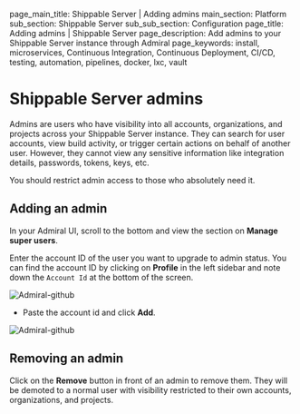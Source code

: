 page_main_title: Shippable Server | Adding admins
main_section: Platform
sub_section: Shippable Server
sub_sub_section: Configuration
page_title: Adding admins | Shippable Server
page_description: Add admins to your Shippable Server instance through Admiral
page_keywords: install, microservices, Continuous Integration, Continuous Deployment, CI/CD, testing, automation, pipelines, docker, lxc, vault

# Shippable Server admins

Admins are users who have visibility into all accounts, organizations, and projects across your Shippable Server instance. They can search for user accounts, view build activity, or trigger certain actions on behalf of another user. However, they cannot view any sensitive information like integration details, passwords, tokens, keys, etc.

You should restrict admin access to those who absolutely need it.

## Adding an admin

In your Admiral UI, scroll to the bottom and view the section on **Manage super users**.

Enter the account ID of the user you want to upgrade to admin status. You can find the account ID by clicking
on  **Profile** in the left sidebar and note down the `Account Id` at the bottom of the screen.

<img src="/images/platform/server/find-account-id.png" alt="Admiral-github">

* Paste the account id and click **Add**.

<img src="/images/platform/admiral/Admiral-superuser.png" alt="Admiral-github">

## Removing an admin

Click on the **Remove** button in front of an admin to remove them. They will be demoted to a normal user with visibility restricted to their own accounts, organizations, and projects.
